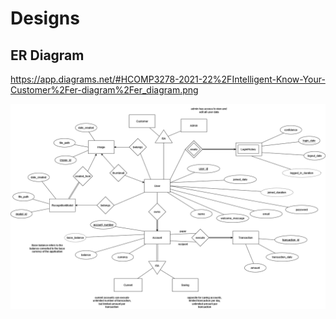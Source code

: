 # Designs

## ER Diagram

https://app.diagrams.net/#HCOMP3278-2021-22%2FIntelligent-Know-Your-Customer%2Fer-diagram%2Fer_diagram.png

![er](./er_diagram.png)
